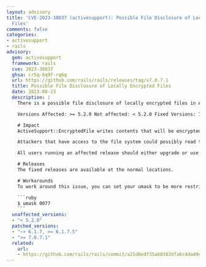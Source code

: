 ```yaml
---
layout: advisory
title: 'CVE-2023-38037 (activesupport): Possible File Disclosure of Locally Encrypted
  Files'
comments: false
categories:
- activesupport
- rails
advisory:
  gem: activesupport
  framework: rails
  cve: 2023-38037
  ghsa: cr5q-6q9f-rq6q
  url: https://github.com/rails/rails/releases/tag/v7.0.7.1
  title: Possible File Disclosure of Locally Encrypted Files
  date: 2023-08-23
  description: |
    There is a possible file disclosure of locally encrypted files in Active Support. This vulnerability has been assigned the CVE identifier CVE-2023-38037.

    Versions Affected: >= 5.2.0 Not affected: < 5.2.0 Fixed Versions: 7.0.7.1, 6.1.7.5

    # Impact
    ActiveSupport::EncryptedFile writes contents that will be encrypted to a temporary file. The temporary file’s permissions are defaulted to the user’s current umask settings, meaning that it’s possible for other users on the same system to read the contents of the temporary file.

    Attackers that have access to the file system could possibly read the contents of this temporary file while a user is editing it.

    All users running an affected release should either upgrade or use one of the workarounds immediately.

    # Releases
    The fixed releases are available at the normal locations.

    # Workarounds
    To work around this issue, you can set your umask to be more restrictive like this:

    ```ruby
    $ umask 0077
    ```
  unaffected_versions:
  - "< 5.2.0"
  patched_versions:
  - "~> 6.1.7, >= 6.1.7.5"
  - ">= 7.0.7.1"
  related:
    url:
    - https://github.com/rails/rails/commit/a21d6edf35a60383dfa6c4da49e4b1aef5f00731
---
```

